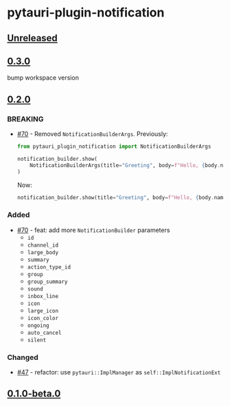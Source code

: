 # pytauri-plugin-notification

## [Unreleased]

## [0.3.0]

bump workspace version

## [0.2.0]

### BREAKING

- [#70](https://github.com/WSH032/pytauri/pull/70) - Removed `NotificationBuilderArgs`.
    Previously:

    ```python
    from pytauri_plugin_notification import NotificationBuilderArgs

    notification_builder.show(
        NotificationBuilderArgs(title="Greeting", body=f"Hello, {body.name}!")
    )
    ```

    Now:

    ```python
    notification_builder.show(title="Greeting", body=f"Hello, {body.name}!")
    ```

### Added

- [#70](https://github.com/WSH032/pytauri/pull/70) - feat: add more `NotificationBuilder` parameters
    - `id`
    - `channel_id`
    - `large_body`
    - `summary`
    - `action_type_id`
    - `group`
    - `group_summary`
    - `sound`
    - `inbox_line`
    - `icon`
    - `large_icon`
    - `icon_color`
    - `ongoing`
    - `auto_cancel`
    - `silent`

### Changed

- [#47](https://github.com/WSH032/pytauri/pull/47) - refactor: use `pytauri::ImplManager` as `self::ImplNotificationExt`

## [0.1.0-beta.0]

[unreleased]: https://github.com/WSH032/pytauri/tree/HEAD
[0.3.0]: https://github.com/WSH032/pytauri/releases/tag/py/pytauri-plugin-notification/v0.3.0
[0.2.0]: https://github.com/WSH032/pytauri/releases/tag/py/pytauri-plugin-notification/v0.2.0
[0.1.0-beta.0]: https://github.com/WSH032/pytauri/releases/tag/py/pytauri-plugin-notification/v0.1.0-beta.0
